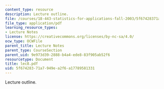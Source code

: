 ```yaml
---
content_type: resource
description: Lecture outline.
file: /courses/18-443-statistics-for-applications-fall-2003/5f67428371a7949ea2f6a17789581331_lec8.pdf
file_type: application/pdf
learning_resource_types:
- Lecture Notes
license: https://creativecommons.org/licenses/by-nc-sa/4.0/
ocw_type: OCWFile
parent_title: Lecture Notes
parent_type: CourseSection
parent_uid: 9e973d39-2888-b4a4-ede8-83f905ab52f6
resourcetype: Document
title: lec8.pdf
uid: 5f674283-71a7-949e-a2f6-a17789581331
---
```

Lecture outline.